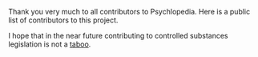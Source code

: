 Thank you very much to all contributors to Psychlopedia. Here is a public list of contributors to this project.

<end of list>

I hope that in the near future contributing to controlled substances legislation is not a [taboo](http://en.wikipedia.org/wiki/Taboo).
